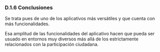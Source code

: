 ### D.1.6 Conclusiones

Se trata pues de uno de los aplicativos más versátiles y que cuenta con más funcionalidades.

Esa  amplitud de las funcionalidades del aplicativo hacen que pueda ser usuado en entornos muy diversos más allá de los estrictamente relacionados con la participación ciudadana.




